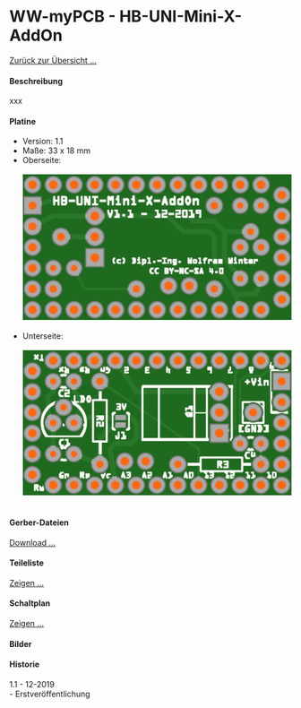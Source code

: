 # WW-myPCB - HB-UNI-Mini-X-AddOn

[Zurück zur Übersicht ...](../README.md)

#### Beschreibung

xxx

#### Platine
- Version: 1.1
- Maße: 33 x 18 mm
- Oberseite:
  <br><br>
![WW-myPCB - HB-UNI-Mini-X-AddOn - Top](./img/PCB_HB-UNI-Mini-X-AddOn_1.1_Top.jpg "HB-UNI-Mini-X-AddOn - Top")
<br><br>
- Unterseite:
  <br><br>
![WW-myPCB - HB-UNI-Mini-X-AddOn - Bottom](./img/PCB_HB-UNI-Mini-X-AddOn_1.1_Bottom.jpg "HB-UNI-Mini-X-AddOn - Bottom")
<br><br>

#### Gerber-Dateien
[Download ...](./bin/Gerber_HB-UNI-Mini-X-AddOn_1.1.zip)

#### Teileliste
[Zeigen ...](./bin/HB-UNI-Mini-X-AddOn_1.1_Teileliste.txt)

#### Schaltplan
[Zeigen ...](./bin/HB-UNI-Mini-X-AddOn_1.1.pdf)

#### Bilder

#### Historie
1.1 - 12-2019
<br>
\- Erstveröffentlichung
